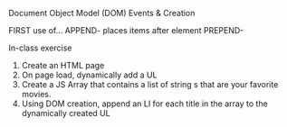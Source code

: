 Document Object Model (DOM) Events & Creation


FIRST use of...
	APPEND- places items after element
	PREPEND- 

In-class exercise
1) Create an HTML page
2) On page load, dynamically add a UL
3) Create a JS Array that contains a list of string s that are your favorite movies.
4) Using DOM creation, append an LI for each title in the array to the dynamically created UL
